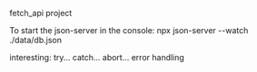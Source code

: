
fetch_api project

To start the json-server in the console: npx json-server --watch ./data/db.json

interesting: try... catch... abort... error handling